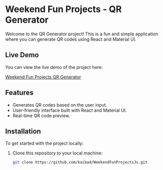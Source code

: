 # Weekend Fun Projects - QR Generator

Welcome to the QR Generator project! This is a fun and simple application where you can generate QR codes using React and Material UI. 

## Live Demo

You can view the live demo of the project here:

[Weekend Fun Projects QR Generator](https://weekendfunprojectsjs.netlify.app/)

## Features

- Generates QR codes based on the user input.
- User-friendly interface built with React and Material UI.
- Real-time QR code preview.
  
## Installation

To get started with the project locally:

1. Clone this repository to your local machine:

   ```bash
   git clone https://github.com/kaibad/WeekendFunProjectsJs.git
